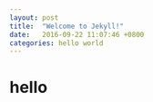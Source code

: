 ```yaml
---
layout: post
title:  "Welcome to Jekyll!"
date:   2016-09-22 11:07:46 +0800 
categories: hello world
---
```

# hello